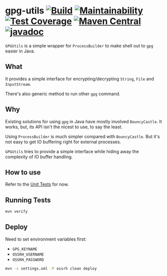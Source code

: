 # gpg-utils [![Build](https://github.com/lyang/gpg-utils/actions/workflows/build.yml/badge.svg)](https://github.com/lyang/gpg-utils/actions/workflows/build.yml) [![Maintainability](https://api.codeclimate.com/v1/badges/382b982629fafcdb7365/maintainability)](https://codeclimate.com/github/lyang/gpg-utils/maintainability) [![Test Coverage](https://api.codeclimate.com/v1/badges/382b982629fafcdb7365/test_coverage)](https://codeclimate.com/github/lyang/gpg-utils/test_coverage) [![Maven Central](https://img.shields.io/maven-central/v/com.github.lyang/gpg-utils.svg?label=Maven%20Central)](https://search.maven.org/search?q=g:%22com.github.lyang%22%20AND%20a:%22gpg-utils%22) [![javadoc](https://javadoc.io/badge2/com.github.lyang/gpg-utils/javadoc.svg)](https://javadoc.io/doc/com.github.lyang/gpg-utils)
`GPGUtils` is a simple wrapper for `ProcessBuilder` to make shell out to `gpg` easier in Java.

## What
It provides a simple interface for encrypting/decrypting `String`, `File` and `InputStream`.

There's also generic method to run other `gpg` command.

## Why
Existing solutions for using `gpg` in Java have mostly involved `BouncyCastle`. It works, but, its API isn't the nicest to use, to say the least.

Using `ProcessBuilder` is much simpler compared with `BouncyCastle`. But it's not easy to get IO buffering right for external processes.

`GPGUtils` tries to provide a simple interface while hiding away the complexity of IO buffer handling.

## How to use
Refer to the [Unit Tests](src/test/java/com/github/lyang/gpgutils/GPGUtilsTest.java) for now.

## Running Tests
```bash
mvn verify
```

## Deploy
Need to set environment variables first:
* `GPG_KEYNAME`
* `OSSRH_USERNAME`
* `OSSRH_PASSWORD`
```bash
mvn -s settings.xml -P ossrh clean deploy
```
